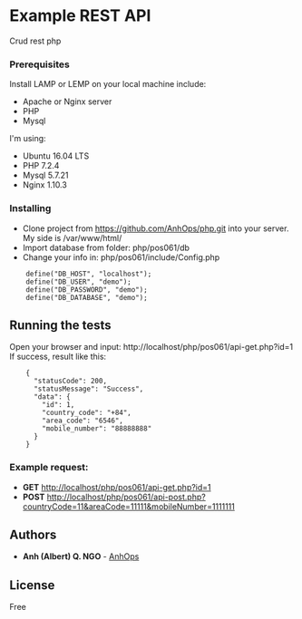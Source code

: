 # Example REST API

Crud rest php

### Prerequisites

Install LAMP or LEMP  on your local machine include:
* Apache or Nginx server
* PHP
* Mysql

I'm using:
* Ubuntu 16.04 LTS
* PHP 7.2.4
* Mysql 5.7.21
* Nginx 1.10.3

### Installing

* Clone project from https://github.com/AnhOps/php.git into your server. My side is /var/www/html/
* Import database from folder: php/pos061/db
* Change your info in: php/pos061/include/Config.php

```
    define("DB_HOST", "localhost");
    define("DB_USER", "demo");
    define("DB_PASSWORD", "demo");
    define("DB_DATABASE", "demo");
```

## Running the tests

Open your browser and input: http://localhost/php/pos061/api-get.php?id=1
If success, result like this:

```
    {
      "statusCode": 200,
      "statusMessage": "Success",
      "data": {
        "id": 1,
        "country_code": "+84",
        "area_code": "6546",
        "mobile_number": "88888888"
      }
    }
```

### Example request:
* **GET** [http://localhost/php/pos061/api-get.php?id=1](http://localhost/php/pos061/api-get.php?id=1)
* **POST** [http://localhost/php/pos061/api-post.php?countryCode=11&areaCode=11111&mobileNumber=1111111](http://localhost/php/pos061/api-post.php?countryCode=11&areaCode=11111&mobileNumber=1111111)

## Authors

* **Anh (Albert) Q. NGO** - [AnhOps](https://github.com/AnhOps)


## License

Free


